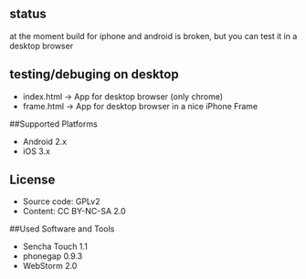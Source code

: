 ## status
at the moment build for iphone and android is broken, but you can test it in a desktop browser

## testing/debuging on desktop

* index.html -> App for desktop browser (only chrome)
* frame.html -> App for desktop browser in a nice iPhone Frame

##Supported Platforms

* Android 2.x
* iOS 3.x

## License

* Source code: GPLv2
* Content: CC BY-NC-SA 2.0

##Used Software and Tools

* Sencha Touch 1.1
* phonegap 0.9.3
* WebStorm 2.0

